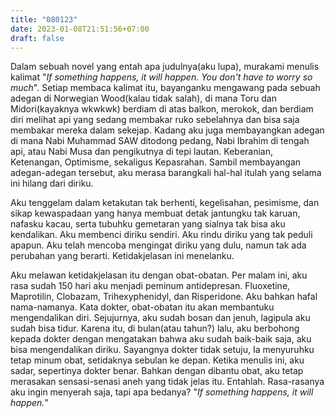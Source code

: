 ```yaml
---
title: "080123"
date: 2023-01-08T21:51:56+07:00
draft: false
---
```


Dalam sebuah novel yang entah apa judulnya(aku lupa), murakami menulis kalimat "*If something happens, it will happen. You don't have to worry so much*". Setiap membaca kalimat itu, bayanganku mengawang pada sebuah adegan di Norwegian Wood(kalau tidak salah), di mana Toru dan Midori(kayaknya wkwkwk) berdiam di atas balkon, merokok, dan berdiam diri melihat api yang sedang membakar ruko sebelahnya dan bisa saja membakar mereka dalam sekejap. Kadang aku juga membayangkan adegan di mana Nabi Muhammad SAW ditodong pedang, Nabi Ibrahim di tengah api, atau Nabi Musa dan pengikutnya di tepi lautan. Keberanian, Ketenangan, Optimisme, sekaligus Kepasrahan. Sambil membayangan adegan-adegan tersebut, aku merasa barangkali hal-hal itulah yang selama ini hilang dari diriku.  

Aku tenggelam dalam ketakutan tak berhenti, kegelisahan, pesimisme, dan sikap kewaspadaan yang hanya membuat detak jantungku tak karuan, nafasku kacau, serta tubuhku gemetaran yang sialnya tak bisa aku kendalikan. Aku membenci diriku sendiri. Aku rindu diriku yang tak peduli apapun. Aku telah mencoba mengingat diriku yang dulu, namun tak ada perubahan yang berarti. Ketidakjelasan ini menelanku.  

Aku melawan ketidakjelasan itu dengan obat-obatan. Per malam ini, aku rasa sudah 150 hari aku menjadi peminum antidepresan. Fluoxetine, Maprotilin, Clobazam, Trihexyphenidyl, dan Risperidone. Aku bahkan hafal nama-namanya. Kata dokter, obat-obatan itu akan membantuku mengendalikan diri. Sejujurnya, aku sudah bosan dan jenuh, lagipula aku sudah bisa tidur. Karena itu, di bulan(atau tahun?) lalu, aku berbohong kepada dokter dengan mengatakan bahwa aku sudah baik-baik saja, aku bisa mengendalikan diriku. Sayangnya dokter tidak setuju, Ia menyuruhku tetap minum obat, setidaknya sebulan ke depan. Ketika menulis ini, aku sadar, sepertinya dokter benar. Bahkan dengan dibantu obat, aku tetap merasakan sensasi-senasi aneh yang tidak jelas itu. Entahlah. Rasa-rasanya aku ingin menyerah saja, tapi apa bedanya? "*If something happens, it will happen.*"






